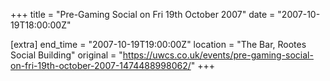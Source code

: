 +++
title = "Pre-Gaming Social on Fri 19th October 2007"
date = "2007-10-19T18:00:00Z"

[extra]
end_time = "2007-10-19T19:00:00Z"
location = "The Bar, Rootes Social Building"
original = "https://uwcs.co.uk/events/pre-gaming-social-on-fri-19th-october-2007-1474488998062/"
+++



